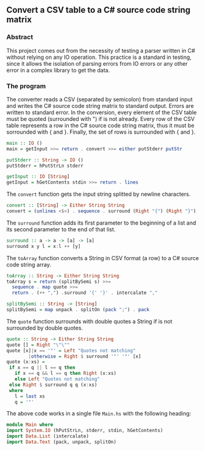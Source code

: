 ## Convert a CSV table to a C# source code string matrix

### Abstract

This project comes out from the necessity of testing a parser written in C# without relying on any IO operation. This practice is a standard in testing, since it allows the isolation of parsing errors from IO errors or any other error in a complex library to get the data.

### The program

The converter reads a CSV (separated by semicolon) from standard input and writes the C# source code string matrix to standard output. Errors are written to standard error. In the conversion, every element of the CSV table must be quoted (surrounded with ") if is not already. Every row of the CSV table represents a row in the C# source code string
matrix, thus it must be sorrounded with { and }. Finally, the set of rows is surrounded with { and }.

``` haskell
main :: IO ()
main = getInput >>= return . convert >>= either putStderr putStr

putStderr :: String -> IO ()
putStderr = hPutStrLn stderr

getInput :: IO [String]
getInput = hGetContents stdin >>= return . lines
```


The `convert` function gets the input string splitted by newline characters.

``` haskell
convert :: [String] -> Either String String
convert = (unlines <$>) . sequence . surround (Right "{") (Right "}") . map toArray
```

The `surround` function adds its first parameter to the beginning of a list and its second parameter to the end of that list.

``` haskell
surround :: a -> a -> [a] -> [a]
surround x y l = x:l ++ [y]
```

The `toArray` function converts a String in CSV format (a row) to a C# source code string array.

``` haskell
toArray :: String -> Either String String
toArray s = return (splitBySemi s) >>= 
  sequence . map quote >>= 
  return . (++ ",") .surround '{' '}' . intercalate ","

splitBySemi :: String -> [String]
splitBySemi = map unpack . splitOn (pack ";") . pack
```

The `quote` function surrounds with double quotes a String if is not surrounded by double quotes.

 ``` haskell
quote :: String -> Either String String
quote [] = Right "\"\""
quote [x]|x == '"' = Left "Quotes not matching"
         |otherwise = Right $ surround '"' '"' [x]
quote (x:xs) = 
  if x == q || l == q then 
    if x == q && l == q then Right (x:xs)
    else Left "Quotes not matching"
  else Right $ surround q q (x:xs)
  where 
    l = last xs
    q = '"'
 ```


The above code works in a single file `Main.hs` with the following heading:

``` haskell
module Main where
import System.IO (hPutStrLn, stderr, stdin, hGetContents)
import Data.List (intercalate)
import Data.Text (pack, unpack, splitOn)
```
